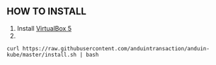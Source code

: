 HOW TO INSTALL
--------------

1. Install [VirtualBox 5](https://www.virtualbox.org/wiki/Download_Old_Builds_5_2)
2. 
```
curl https://raw.githubusercontent.com/anduintransaction/anduin-kube/master/install.sh | bash
```
